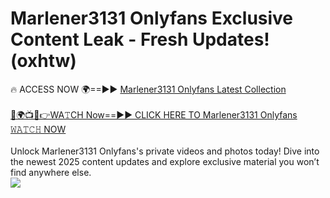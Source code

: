 # Marlener3131 Onlyfans Exclusive Content Leak - Fresh Updates! (oxhtw)

🔥 ACCESS NOW 🌍==►► <a href="https://tinyurl.com/kvy9nzfs" rel="nofollow">Marlener3131 Onlyfans Latest Collection</a>
<br><br>
[🔴🌍📺📱👉WA𝚃CH Now==►► CLICK HERE TO Marlener3131 Onlyfans 𝚆𝙰𝚃𝙲𝙷 NOW](https://tinyurl.com/kvy9nzfs)
<br><br>
Unlock Marlener3131 Onlyfans's private videos and photos today! Dive into the newest 2025 content updates and explore exclusive material you won’t find anywhere else.
<br>
<a href="https://tinyurl.com/kvy9nzfs" rel="nofollow" data-target="animated-image.originalLink"><img src="https://camo.githubusercontent.com/8a4f000d20f83aca3bf7ec5f350d767afa0574a8a352519fd8cfa583a6f93a33/68747470733a2f2f692e696d6775722e636f6d2f644a486b345a712e676966" data-canonical-src="https://i.imgur.com/dJHk4Zq.gif" style="max-width: 100%; display: inline-block;" data-target="animated-image.originalImage"></a>
<br>
